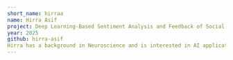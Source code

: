 ```yaml
---
short_name: hirraa
name: Hirra Asif
project: Deep Learning-Based Sentiment Analysis and Feedback of Social Media Data
year: 2025
github: hirra-asif
Hirra has a background in Neuroscience and is interested in AI applications in bioinformatics and personalised medicine, with a focus on explainable AI.
---
```

